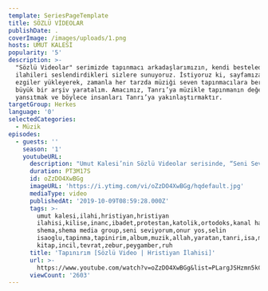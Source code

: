 ```yaml
---
template: SeriesPageTemplate
title: SÖZLÜ VİDEOLAR
publishDate: .
coverImage: /images/uploads/1.png
hosts: UMUT KALESİ
popularity: '5'
description: >-
  "Sözlü Videolar" serimizde tapınmacı arkadaşlarımızın, kendi besteledikleri
  ilahileri seslendirdikleri sizlere sunuyoruz. İstiyoruz ki, sayfamıza yeni
  ezgiler yükleyerek, zamanla her tarzda müziği seven tapınmacılara bereket olan
  büyük bir arşiv yaratalım. Amacımız, Tanrı’ya müzikle tapınmanın değerini
  yansıtmak ve böylece insanları Tanrı’ya yakınlaştırmaktır.
targetGroup: Herkes
language: '0'
selectedCategories:
  - Müzik
episodes:
  - guests: ''
    season: '1'
    youtubeURL:
      description: "Umut Kalesi’nin Sözlü Videolar serisinde, “Seni Seviyorum” albümünde yer alan; söz ve müziği Onur Yöş’e ait olan ve Selin İsaoğlu tarafından seslendirilen, “Tapınırım” ilahisiyle devam ediyoruz.\n\n“Seni Seviyorum” albümünün tamamına bu linkten ulaşabilirsiniz: https://shemamedia.com\n\n“Tapınırım\nYüreğimi ellerine\nAklımı Sözlerine\nRuhumu varlığına\nTeslim edip Rab\n\n\_\_Sevecen Tanrımı\n\_\_Lütufkârdır\n\_\_Tükendiğim zaman\n\_\_Beni kurtardı\n\_\_Tapınağının avlularında\n\_\_Ellerimi kaldırıp\n\_\_Sana tapınırım\n\n\_\_Yüreğimi ellerine\n\_\_Aklımı Sözlerine\n\_\_Ruhumu varlığına\n\_\_Teslim edip Rab\"\n\nSöz & Müzik: Onur Yöş\n\n======================\n\n\"Sözlü Videolar\" serimizde tapınmacı arkadaşlarımızın, kendi besteledikleri ilahileri seslendirdikleri sizlere sunuyoruz. İstiyoruz ki, sayfamıza yeni ezgiler yükleyerek, zamanla her tarzda müziği seven tapınmacılara bereket olan büyük bir arşiv yaratalım. Amacımız, Tanrı’ya müzikle tapınmanın değerini yansıtmak ve böylece insanları Tanrı’ya yakınlaştırmaktır.\n\n======================\n\nSOSYAL MEDYA HESAPLARIMIZ:\_\n\nİlahi akorları, kamera arkası görüntüleri, programda çıkan gençlerin hikayeleri ve daha fazlası için ► https://www.umutkalesi.com\n\nFacebook’ta bizi beğenin! ► http://fb.me/umutkalesimedia\_\n\nTwitter’da ► http://twitter.com/umutkalesimedia\_\n\nVe Instagram’da bizi takip edin! ► http://instagram.com/umutkalesi\_\n\nSiz de videolarımızı beğenebilir, kanalımıza abone olabilir ve videoların altına yorum yaparak merak ettiğiniz sorular için bizimle iletişime geçebilirsiniz\n\n======================\n\nBU VİDEOLAR DA İLGİNİZİ ÇEKEBİLİR:\n\n-Evindeyim [Sözlü Video | Hristiyan İlahisi]\nhttps://youtu.be/Sj2-v_mBdFE\n\n-Acaba #31 - Tanrı Neden İsa’yı Yolladı?\nhttps://youtu.be/qQ7RNNgg_ME\n\n-Yargıyı Yenen Sevgi [Değiştiren Tanrı | Tanrı Hayatımı Nasıl Değiştirdi?]\nhttps://youtu.be/Hu28sw27atQ\n\n======================\n\nUMUT KALESİ KİMDİR?\n\nUmut Kalesi, Hristiyanlık hakkında en çok merak edilen sorulara ve bilinen yanlışlara, Kutsal Kitap öğretisinin ışığında yanıt veren; Hristiyan müzik parçalarının ve Hristiyan inancı hakkında en güncel söyleşilerin yer aldığı Youtube kanalıdır."
      duration: PT3M17S
      id: oZzDO4XwBGg
      imageURL: 'https://i.ytimg.com/vi/oZzDO4XwBGg/hqdefault.jpg'
      mediaType: video
      publishedAt: '2019-10-09T08:59:28.000Z'
      tags: >-
        umut kalesi,ilahi,hristiyan,hristiyan
        ilahisi,kilise,inanc,ibadet,protestan,katolik,ortodoks,kanal hayat,radyo
        shema,shema media group,seni seviyorum,onur yos,selin
        isaoglu,tapinma,tapinirim,album,muzik,allah,yaratan,tanri,isa,mesih,hac,carmih,gunah,kutsal
        kitap,incil,tevrat,zebur,peygamber,ruh
      title: 'Tapınırım [Sözlü Video | Hristiyan İlahisi]'
      url: >-
        https://www.youtube.com/watch?v=oZzDO4XwBGg&list=PLargJSHzmn5kC0PQwjAPp76w1x5DAeU6U&index=2&t=0s
      viewCount: '2603'
---
```


